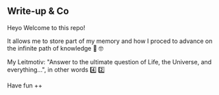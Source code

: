 ## Write-up & Co 

Heyo Welcome to this repo!

It allows me to store part of my memory and how I proced to advance on the infinite path of knowledge :rowboat: :nerd_face:

My Leitmotiv: "Answer to the ultimate question of Life, the Universe, and everything...", in other words :four: :two:

Have fun ++

